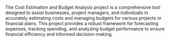The Cost Estimation and Budget Analysis project is a comprehensive tool designed to assist businesses, project managers, and individuals in accurately estimating costs and managing budgets for various projects or financial plans. This project provides a robust framework for forecasting expenses, tracking spending, and analyzing budget performance to ensure financial efficiency and informed decision-making.
